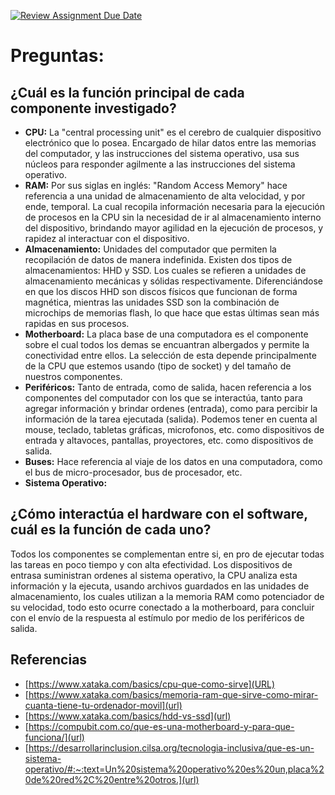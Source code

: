[![Review Assignment Due Date](https://classroom.github.com/assets/deadline-readme-button-22041afd0340ce965d47ae6ef1cefeee28c7c493a6346c4f15d667ab976d596c.svg)](https://classroom.github.com/a/sTWg933Z)
# Preguntas:
## ¿Cuál es la función principal de cada componente investigado?
- __CPU:__ La "central processing unit" es el cerebro de cualquier dispositivo electrónico que lo posea. Encargado de hilar datos entre las  memorias del computador, y las instrucciones del sistema operativo, usa sus núcleos para responder agilmente a las instrucciones del sistema operativo.
- __RAM:__ Por sus siglas en inglés: "Random Access Memory" hace referencia a una unidad de almacenamiento de alta velocidad, y por ende, temporal. La cual recopila información necesaria para la ejecución de procesos en la CPU sin la necesidad de ir al almacenamiento interno del dispositivo, brindando mayor agilidad en la ejecución de procesos, y rapidez al interactuar con el dispositivo.
- __Almacenamiento:__ Unidades del computador que permiten la recopilación de datos de manera indefinida. Existen dos tipos de almacenamientos: HHD y SSD. Los cuales se refieren a unidades de almacenamiento mecánicas y sólidas respectivamente. Diferenciándose en que los discos HHD son discos físicos que funcionan de forma magnética, mientras las unidades SSD son la combinación de microchips de memorias flash, lo que hace que estas últimas sean más rapidas en sus procesos.
- __Motherboard:__ La placa base de una computadora es el componente sobre el cual todos los demas se encuantran albergados y permite la conectividad entre ellos. La selección de esta depende principalmente de la CPU que estemos usando (tipo de socket) y del tamaño de nuestros componentes.
- __Periféricos:__ Tanto de entrada, como de salida, hacen referencia a los componentes del computador con los que se interactúa, tanto para agregar información y brindar ordenes (entrada), como para percibir la información de la tarea ejecutada (salida). Podemos tener en cuenta al mouse, teclado, tabletas gráficas, microfonos, etc. como dispositivos de entrada y altavoces, pantallas, proyectores, etc. como dispositivos de salida.
- __Buses:__ Hace referencia al viaje de los datos en una computadora, como el bus de micro-procesador, bus de procesador, etc. 
- __Sistema Operativo:__ 

## ¿Cómo interactúa el hardware con el software, cuál es la función de cada uno?
Todos los componentes se complementan entre si, en pro de ejecutar todas las tareas en poco tiempo y con alta efectividad.
Los dispositivos de entrasa suministran ordenes al sistema operativo, la CPU analiza esta información y la ejecuta, usando archivos guardados en las unidades de almacenamiento, los cuales utilizan a la memoria RAM como potenciador de su velocidad, todo esto ocurre conectado a la motherboard, para concluir con el envío de la respuesta al estímulo por medio de los periféricos de salida. 

## Referencias
- [https://www.xataka.com/basics/cpu-que-como-sirve](URL)
- [https://www.xataka.com/basics/memoria-ram-que-sirve-como-mirar-cuanta-tiene-tu-ordenador-movil](url)
- [https://www.xataka.com/basics/hdd-vs-ssd](url)
- [https://compubit.com.co/que-es-una-motherboard-y-para-que-funciona/](url)
- [https://desarrollarinclusion.cilsa.org/tecnologia-inclusiva/que-es-un-sistema-operativo/#:~:text=Un%20sistema%20operativo%20es%20un,placa%20de%20red%2C%20entre%20otros.](url)